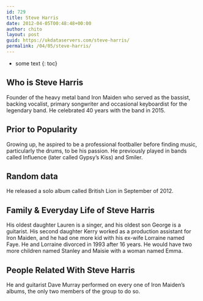 ```yaml
---
id: 729
title: Steve Harris
date: 2012-04-05T00:48:48+00:00
author: chito
layout: post
guid: https://ukdataservers.com/steve-harris/
permalink: /04/05/steve-harris/
---
```


* some text
{: toc}
          
          
## Who is  Steve Harris
                  
                  
                  
Founder of the heavy metal band Iron Maiden who served as the bassist, backing vocalist, primary songwriter and occasional keyboardist for the legendary band. He celebrated 40 years with the band in 2015.
                  
                
                
                
## Prior to Popularity 
                  
                  
                  
Growing up, he aspired to be a professional footballer before finding music, particularly the drums, to be his passion. He previously played in bands called Influence (later called Gypsy&#8217;s Kiss) and Smiler.
                  
                
                
                
## Random data 
                  
                  
                  
He released a solo album called British Lion in September of 2012.
                  
                
                
                
## Family & Everyday Life of Steve Harris
                  
                  
                  
His oldest daughter Lauren is a singer, and his oldest son George is a guitarist. His second daughter Kerry worked as a production assistant for Iron Maiden, and he had one more kid with his ex-wife Lorraine named Faye. He and Lorraine divorced in 1993 after 16 years. He would have two more children named Stanley and Maisie with a woman named Emma.
                  
                
                
                
## People Related With  Steve Harris
                  
                  
                  
He and guitarist Dave Murray performed on every one of Iron Maiden&#8217;s albums, the only two members of the group to do so.
                  
                
              
            
          
          
          
    
    
  

